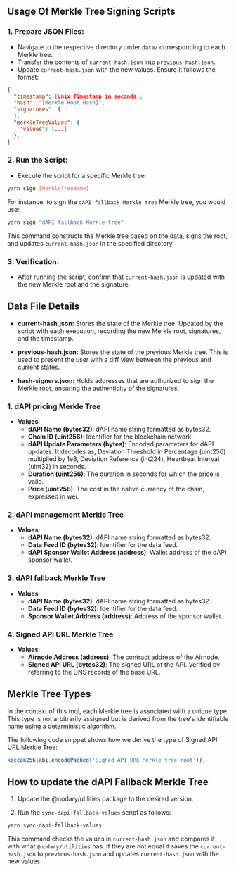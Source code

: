 ## Usage Of Merkle Tree Signing Scripts

### 1. Prepare JSON Files:

- Navigate to the respective directory under `data/` corresponding to each Merkle tree.
- Transfer the contents of `current-hash.json` into `previous-hash.json`.
- Update `current-hash.json` with the new values. Ensure it follows the format:

```json
{
  "timestamp": [Unix Timestamp in seconds],
  "hash": "[Merkle Root Hash]",
  "signatures": {
  },
  "merkleTreeValues": {
    "values": [...]
  },
}
```

### 2. Run the Script:

- Execute the script for a specific Merkle tree:

```bash
yarn sign [MerkleTreeName]
```

For instance, to sign the `dAPI fallback Merkle tree` Merkle tree, you would use:

```bash
yarn sign "dAPI fallback Merkle tree"
```

This command constructs the Merkle tree based on the data, signs the root, and updates `current-hash.json` in the specified directory.

### 3. Verification:

- After running the script, confirm that `current-hash.json` is updated with the new Merkle root and the signature.

## Data File Details

- **current-hash.json:** Stores the state of the Merkle tree. Updated by the script with each execution, recording the new Merkle root, signatures, and the timestamp.

- **previous-hash.json:** Stores the state of the previous Merkle tree. This is used to present the user with a diff view between the previous and current states.

- **hash-signers.json:** Holds addresses that are authorized to sign the Merkle root, ensuring the authenticity of the signatures.

### 1. dAPI pricing Merkle Tree

- **Values**:
  - **dAPI Name (bytes32)**: dAPI name string formatted as bytes32.
  - **Chain ID (uint256)**: Identifier for the blockchain network.
  - **dAPI Update Parameters (bytes)**: Encoded parameters for dAPI updates. It decodes as, Deviation Threshold in Percentage (uint256) multiplied by 1e8, Deviation Reference (int224), Heartbeat Interval (uint32) in seconds.
  - **Duration (uint256)**: The duration in seconds for which the price is valid.
  - **Price (uint256)**: The cost in the native currency of the chain, expressed in wei.

### 2. dAPI management Merkle Tree

- **Values**:
  - **dAPI Name (bytes32)**: dAPI name string formatted as bytes32.
  - **Data Feed ID (bytes32)**: Identifier for the data feed.
  - **dAPI Sponsor Wallet Address (address)**: Wallet address of the dAPI sponsor wallet.

### 3. dAPI fallback Merkle Tree

- **Values**:
  - **dAPI Name (bytes32)**: dAPI name string formatted as bytes32.
  - **Data Feed ID (bytes32)**: Identifier for the data feed.
  - **Sponsor Wallet Address (address)**: Address of the sponsor wallet.

### 4. Signed API URL Merkle Tree

- **Values**:
  - **Airnode Address (address)**: The contract address of the Airnode.
  - **Signed API URL (bytes32)**: The signed URL of the API. Verified by referring to the DNS records of the base URL.

## Merkle Tree Types

In the context of this tool, each Merkle tree is associated with a unique type. This type is not arbitrarily assigned but is derived from the tree's identifiable name using a deterministic algorithm.

The following code snippet shows how we derive the type of Signed API URL Merkle Tree:

```js
keccak256(abi.encodePacked('Signed API URL Merkle tree root'));
```

## How to update the dAPI Fallback Merkle Tree

1. Update the @nodary/utilities package to the desired version.

2. Run the `sync-dapi-fallback-values` script as follows:

```bash
yarn sync-dapi-fallback-values
```

This command checks the values in `current-hash.json` and compares it with what `@nodary/utilities` has. If they are not equal
it saves the `current-hash.json` to `previous-hash.json` and updates `current-hash.json` with the new values.
